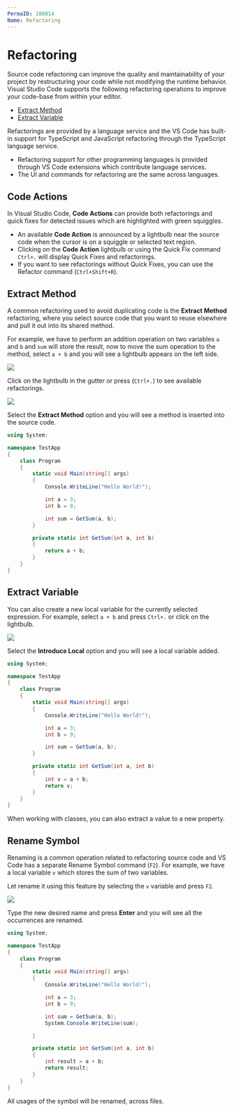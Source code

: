 ```yaml
---
PermaID: 100014
Name: Refactoring
---
```


# Refactoring

Source code refactoring can improve the quality and maintainability of your project by restructuring your code while not modifying the runtime behavior. Visual Studio Code supports the following refactoring operations to improve your code-base from within your editor.

 - [Extract Method](#extract-method)
 - [Extract Variable](#extract-variable)

Refactorings are provided by a language service and the VS Code has built-in support for TypeScript and JavaScript refactoring through the TypeScript language service. 

 - Refactoring support for other programming languages is provided through VS Code extensions which contribute language services. 
 - The UI and commands for refactoring are the same across languages.

## Code Actions

In Visual Studio Code, **Code Actions** can provide both refactorings and quick fixes for detected issues which are highlighted with green squiggles. 

 - An available **Code Action** is announced by a lightbulb near the source code when the cursor is on a squiggle or selected text region. 
 - Clicking on the **Code Action** lightbulb or using the Quick Fix command `Ctrl+.` will display Quick Fixes and refactorings.
 - If you want to see refactorings without Quick Fixes, you can use the Refactor command (`Ctrl+Shift+R`).

## Extract Method

A common refactoring used to avoid duplicating code is the **Extract Method** refactoring, where you select source code that you want to reuse elsewhere and pull it out into its shared method.

For example, we have to perform an addition operation on two variables `a` and `b` and `sum` will store the result, now to move the sum operation to the method, select `a + b` and you will see a lightbulb appears on the left side.

<img src="images/refactoring-1.png">
 
Click on the lightbulb in the gutter or press (`Ctrl+.`) to see available refactorings.

<img src="images/refactoring-2.png">

Select the **Extract Method** option and you will see a method is inserted into the source code.

```csharp
using System;

namespace TestApp
{
    class Program
    {
        static void Main(string[] args)
        {
            Console.WriteLine("Hello World!");

            int a = 3;
            int b = 9;

            int sum = GetSum(a, b);
        }

        private static int GetSum(int a, int b)
        {
            return a + b;
        }
    }
}
```

## Extract Variable

You can also create a new local variable for the currently selected expression. For example, select `a + b` and press `Ctrl+.` or click on the lightbulb. 

<img src="images/refactoring-4.png">

Select the **Introduce Local** option and you will see a local variable added.

```csharp
using System;

namespace TestApp
{
    class Program
    {
        static void Main(string[] args)
        {
            Console.WriteLine("Hello World!");

            int a = 3;
            int b = 9;

            int sum = GetSum(a, b);
        }

        private static int GetSum(int a, int b)
        {
            int v = a + b;
            return v;
        }
    }
}
```

When working with classes, you can also extract a value to a new property.

## Rename Symbol

Renaming is a common operation related to refactoring source code and VS Code has a separate Rename Symbol command (`F2`). For example, we have a local variable `v` which stores the sum of two variables. 

Let rename it using this feature by selecting the `v` variable and press `F2`. 

<img src="images/refactoring-4.png">

Type the new desired name and press **Enter** and you will see all the occurrences are renamed. 

```csharp
using System;

namespace TestApp
{
    class Program
    {
        static void Main(string[] args)
        {
            Console.WriteLine("Hello World!");

            int a = 3;
            int b = 9;

            int sum = GetSum(a, b);
            System.Console.WriteLine(sum);

        }

        private static int GetSum(int a, int b)
        {
            int result = a + b;
            return result;
        }
    }
}
```

All usages of the symbol will be renamed, across files.